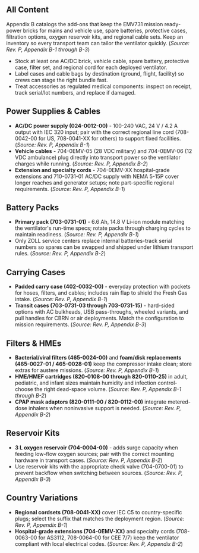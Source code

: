 ## All Content
Appendix B catalogs the add-ons that keep the EMV731 mission ready-power bricks for mains and vehicle use, spare batteries, protective cases, filtration options, oxygen reservoir kits, and regional cable sets. Keep an inventory so every transport team can tailor the ventilator quickly. (*Source: Rev. P, Appendix B-1 through B-3*)

- Stock at least one AC/DC brick, vehicle cable, spare battery, protective case, filter set, and regional cord for each deployed ventilator.
- Label cases and cable bags by destination (ground, flight, facility) so crews can stage the right bundle fast.
- Treat accessories as regulated medical components: inspect on receipt, track serial/lot numbers, and replace if damaged.

## Power Supplies & Cables
- **AC/DC power supply (024-0012-00)** - 100-240 VAC, 24 V / 4.2 A output with IEC 320 input; pair with the correct regional line cord (708-0042-00 for US, 708-0041-XX for others) to support fixed facilities. (*Source: Rev. P, Appendix B-1*)
- **Vehicle cables** - 704-0EMV-05 (28 VDC military) and 704-0EMV-06 (12 VDC ambulance) plug directly into transport power so the ventilator charges while running. (*Source: Rev. P, Appendix B-2*)
- **Extension and specialty cords** - 704-0EMV-XX hospital-grade extensions and 710-0731-01 AC/DC supply with NEMA 5-15P cover longer reaches and generator setups; note part-specific regional requirements. (*Source: Rev. P, Appendix B-1*)

## Battery Packs
- **Primary pack (703-0731-01)** - 6.6 Ah, 14.8 V Li-ion module matching the ventilator's run-time specs; rotate packs through charging cycles to maintain readiness. (*Source: Rev. P, Appendix B-1*)
- Only ZOLL service centers replace internal batteries-track serial numbers so spares can be swapped and shipped under lithium transport rules. (*Source: Rev. P, Appendix B-2*)

## Carrying Cases
- **Padded carry case (402-0032-00)** - everyday protection with pockets for hoses, filters, and cables; includes rain flap to shield the Fresh Gas intake. (*Source: Rev. P, Appendix B-1*)
- **Transit cases (703-0731-03 through 703-0731-15)** - hard-sided options with AC bulkheads, USB pass-throughs, wheeled variants, and pull handles for CBRN or air deployments. Match the configuration to mission requirements. (*Source: Rev. P, Appendix B-3*)

## Filters & HMEs
- **Bacterial/viral filters (465-0024-00)** and **foam/disk replacements (465-0027-01 / 465-0028-01)** keep the compressor intake clean; store extras for austere missions. (*Source: Rev. P, Appendix B-1*)
- **HME/HMEF cartridges (820-0108-00 through 820-0110-25)** in adult, pediatric, and infant sizes maintain humidity and infection control-choose the right dead-space volume. (*Source: Rev. P, Appendix B-1 through B-2*)
- **CPAP mask adaptors (820-0111-00 / 820-0112-00)** integrate metered-dose inhalers when noninvasive support is needed. (*Source: Rev. P, Appendix B-2*)

## Reservoir Kits
- **3 L oxygen reservoir (704-0004-00)** - adds surge capacity when feeding low-flow oxygen sources; pair with the correct mounting hardware in transport cases. (*Source: Rev. P, Appendix B-2*)
- Use reservoir kits with the appropriate check valve (704-0700-01) to prevent backflow when switching between sources. (*Source: Rev. P, Appendix B-3*)

## Country Variations
- **Regional cordsets (708-0041-XX)** cover IEC C5 to country-specific plugs; select the suffix that matches the deployment region. (*Source: Rev. P, Appendix B-1*)
- **Hospital-grade extensions (704-0EMV-XX)** and specialty cords (708-0063-00 for AS3112, 708-0064-00 for CEE 7/7) keep the ventilator compliant with local electrical codes. (*Source: Rev. P, Appendix B-2*)
